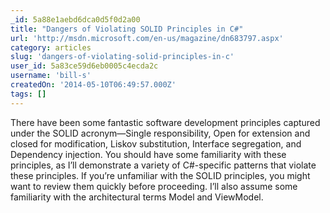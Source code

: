 ```yaml
---
_id: 5a88e1aebd6dca0d5f0d2a00
title: "Dangers of Violating SOLID Principles in C#"
url: 'http://msdn.microsoft.com/en-us/magazine/dn683797.aspx'
category: articles
slug: 'dangers-of-violating-solid-principles-in-c'
user_id: 5a83ce59d6eb0005c4ecda2c
username: 'bill-s'
createdOn: '2014-05-10T06:49:57.000Z'
tags: []
---
```


There have been some fantastic software development principles captured under the SOLID acronym—Single responsibility, Open for extension and closed for modification, Liskov substitution, Interface segregation, and Dependency injection. You should have some familiarity with these principles, as I’ll demonstrate a variety of C#-specific patterns that violate these principles. If you’re unfamiliar with the SOLID principles, you might want to review them quickly before proceeding. I’ll also assume some familiarity with the architectural terms Model and ViewModel.

